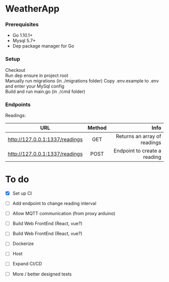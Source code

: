 # WeatherApp

### Prerequisites
- Go 1.10.1+
- Mysql 5.7+
- Dep package manager for Go


### Setup
Checkout   
Run dep ensure in project root   
Manually run migrations (in ./migrations folder)
Copy .env.example to .env and enter your MySql config    
Build and run main.go (in ./cmd folder)       

### Endpoints
Readings:

| URL        								| Method           	| Info  |
| ------------- 							|:-------------:	| -----:|
| http://127.0.0.1:1337/readings     			| GET 				| Returns an array of readings |
| http://127.0.0.1:1337/readings     			| POST 				| Endpoint to create a reading |



# To do
- [X] Set up CI
- [ ] Add endpoint to change reading interval
- [ ] Allow MQTT communication (from proxy arduino)
- [ ] Build Web FrontEnd (React, vue?)
- [ ] Build Web FrontEnd (React, vue?)
- [ ] Dockerize 
- [ ] Host 
- [ ] Expand CI/CD
- [ ] More / better designed tests

